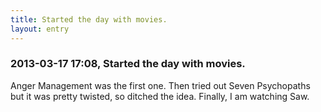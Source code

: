 ```yaml
---
title: Started the day with movies.
layout: entry
---
```

### 2013-03-17 17:08, Started the day with movies. 

Anger Management was the first one. Then tried out Seven Psychopaths but it was pretty twisted, so ditched the idea. Finally, I am watching Saw. 
